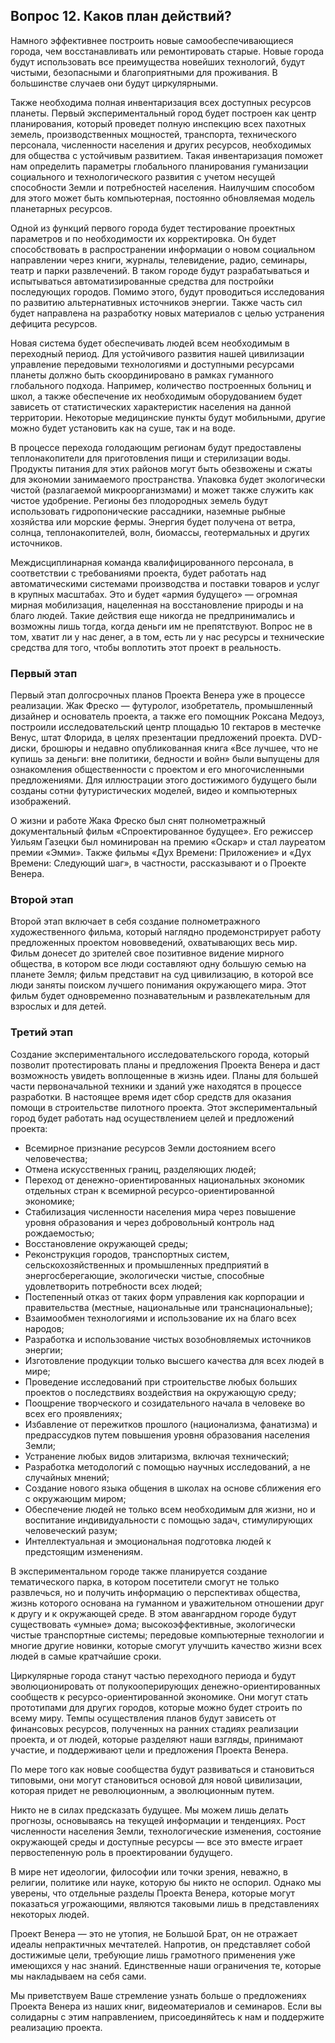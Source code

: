 ## Вопрос 12. Каков план действий?

Намного эффективнее построить новые самообеспечивающиеся города, чем восстанавливать или ремонтировать старые. Новые города будут использовать все преимущества новейших технологий, будут чистыми, безопасными и благоприятными для проживания. В большинстве случаев они будут циркулярными.

Также необходима полная инвентаризация всех доступных ресурсов планеты. Первый экспериментальный город будет построен как центр планирования, который проведет полную инспекцию всех пахотных земель, производственных мощностей, транспорта, технического персонала, численности населения и других ресурсов, необходимых для общества с устойчивым развитием. Такая инвентаризация поможет нам определить параметры глобального планирования гуманизации социального и технологического развития с учетом несущей способности Земли и потребностей населения. Наилучшим способом для этого может быть компьютерная, постоянно обновляемая модель планетарных ресурсов.

Одной из функций первого города будет тестирование проектных параметров и по необходимости их корректировка. Он будет способствовать в распространении информации о новом социальном направлении через книги, журналы, телевидение, радио, семинары, театр и парки развлечений. В таком городе будут разрабатываться и испытываться автоматизированные средства для постройки последующих городов. Помимо этого, будут проводиться исследования по развитию альтернативных источников энергии. Также часть сил будет направлена на разработку новых материалов с целью устранения дефицита ресурсов.

Новая система будет обеспечивать людей всем необходимым в переходный период. Для устойчивого развития нашей цивилизации управление передовыми технологиями и доступными ресурсами планеты должно быть скоординировано в рамках гуманного глобального подхода. Например, количество построенных больниц и школ, а также обеспечение их необходимым оборудованием будет зависеть от статистических характеристик населения на данной территории. Некоторые медицинские пункты будут мобильными, другие можно будет установить как на суше, так и на воде.

В процессе перехода голодающим регионам будут предоставлены теплонакопители для приготовления пищи и стерилизации воды. Продукты питания для этих районов могут быть обезвожены и сжаты для экономии занимаемого пространства. Упаковка будет экологически чистой (разлагаемой микроорганизмами) и может также служить как чистое удобрение. Регионы без плодородных земель будут использовать гидропонические рассадники, наземные рыбные хозяйства или морские фермы. Энергия будет получена от ветра, солнца, теплонакопителей, волн, биомассы, геотермальных и других источников.

Междисциплинарная команда квалифицированного персонала, в соответствии с требованиями проекта, будет работать над автоматическими системами производства и поставки товаров и услуг в крупных масштабах. Это и будет «армия будущего» — огромная мирная мобилизация, нацеленная на восстановление природы и на благо людей. Такие действия еще никогда не предпринимались и возможны лишь тогда, когда деньги им не препятствуют. Вопрос не в том, хватит ли у нас денег, а в том, есть ли у нас ресурсы и технические средства для того, чтобы воплотить этот проект в реальность.

### Первый этап

Первый этап долгосрочных планов Проекта Венера уже в процессе реализации. Жак Фреско — футуролог, изобретатель, промышленный дизайнер и основатель проекта, а также его помощник Роксана Медоуз, построили исследовательский центр площадью 10 гектаров в местечке Венус, штат Флорида, в целях презентации предложений проекта. DVD-диски, брошюры и недавно опубликованная книга «Все лучшее, что не купишь за деньги: вне политики, бедности и войн» были выпущены для ознакомления общественности с проектом и его многочисленными предложениями. Для иллюстрации этого достижимого будущего были созданы сотни футуристических моделей, видео и компьютерных изображений.

О жизни и работе Жака Фреско был снят полнометражный документальный фильм «Спроектированное будущее». Его режиссер Уильям Газецки был номинирован на премию «Оскар» и стал лауреатом премии «Эмми». Также фильмы «Дух Времени: Приложение» и «Дух Времени: Следующий шаг», в частности, рассказывают и о Проекте Венера.

### Второй этап

Второй этап включает в себя создание полнометражного художественного фильма, который наглядно продемонстрирует работу предложенных проектом нововведений, охватывающих весь мир. Фильм донесет до зрителей свое позитивное видение мирного общества, в котором все люди составляют одну большую семью на планете Земля; фильм представит на суд цивилизацию, в которой все люди заняты поиском лучшего понимания окружающего мира. Этот фильм будет одновременно познавательным и развлекательным для взрослых и для детей.

### Третий этап

Создание экспериментального исследовательского города, который позволит протестировать планы и предложения Проекта Венера и даст возможность увидеть воплощенные в жизнь идеи. Планы для большей части первоначальной техники и зданий уже находятся в процессе разработки. В настоящее время идет сбор средств для оказания помощи в строительстве пилотного проекта. Этот экспериментальный город будет работать над осуществлением целей и предложений проекта:

-   Всемирное признание ресурсов Земли достоянием всего человечества;
-   Отмена искусственных границ, разделяющих людей;
-   Переход от денежно-ориентированных национальных экономик отдельных стран к всемирной ресурсо-ориентированной экономике;
-   Стабилизация численности населения мира через повышение уровня образования и через добровольный контроль над рождаемостью;
-   Восстановление окружающей среды;
-   Реконструкция городов, транспортных систем, сельскохозяйственных и промышленных предприятий в энергосберегающие, экологически чистые, способные удовлетворить потребности всех людей;
-   Постепенный отказ от таких форм управления как корпорации и правительства (местные, национальные или транснациональные);
-   Взаимообмен технологиями и использование их на благо всех народов;
-   Разработка и использование чистых возобновляемых источников энергии;
-   Изготовление продукции только высшего качества для всех людей в мире;
-   Проведение исследований при строительстве любых больших проектов о последствиях воздействия на окружающую среду;
-   Поощрение творческого и созидательного начала в человеке во всех его проявлениях;
-   Избавление от пережитков прошлого (национализма, фанатизма) и предрассудков путем повышения уровня образования населения Земли;
-   Устранение любых видов элитаризма, включая технический;
-   Разработка методологий с помощью научных исследований, а не случайных мнений;
-   Создание нового языка общения в школах на основе сближения его с окружающим миром;
-   Обеспечение людей не только всем необходимым для жизни, но и воспитание индивидуальности с помощью задач, стимулирующих человеческий разум;
-   Интеллектуальная и эмоциональная подготовка людей к предстоящим изменениям.

В экспериментальном городе также планируется создание тематического парка, в котором посетители смогут не только развлечься, но и получить информацию о перспективах общества, жизнь которого основана на гуманном и уважительном отношении друг к другу и к окружающей среде. В этом авангардном городе будут существовать «умные» дома; высокоэффективные, экологически чистые транспортные системы; передовые компьютерные технологии и многие другие новинки, которые смогут улучшить качество жизни всех людей в самые кратчайшие сроки.

Циркулярные города станут частью переходного периода и будут эволюционировать от полукооперирующих денежно-ориентированных сообществ к ресурсо-ориентированной экономике. Они могут стать прототипами для других городов, которые можно будет строить по всему миру. Темпы осуществления планов будут зависеть от финансовых ресурсов, полученных на ранних стадиях реализации проекта, и от людей, которые разделяют наши взгляды, принимают участие, и поддерживают цели и предложения Проекта Венера.

По мере того как новые сообщества будут развиваться и становиться типовыми, они могут становиться основой для новой цивилизации, которая придет не революционным, а эволюционным путем.

Никто не в силах предсказать будущее. Мы можем лишь делать прогнозы, основываясь на текущей информации и тенденциях. Рост численности населения Земли, технологические изменения, состояние окружающей среды и доступные ресурсы — все это вместе играет первостепенную роль в проектировании будущего.

В мире нет идеологии, философии или точки зрения, неважно, в религии, политике или науке, которую бы никто не оспорил. Однако мы уверены, что отдельные разделы Проекта Венера, которые могут показаться угрожающими, являются таковыми лишь в представлениях некоторых людей.

Проект Венера — это не утопия, не Большой Брат, он не отражает идеалы непрактичных мечтателей. Напротив, он представляет собой достижимые цели, требующие лишь грамотного применения уже имеющихся у нас знаний. Единственные наши ограничения те, которые мы накладываем на себя сами.

Мы приветствуем Ваше стремление узнать больше о предложениях Проекта Венера из наших книг, видеоматериалов и семинаров. Если вы солидарны с этим направлением, присоединяйтесь к нам и поддержите реализацию проекта.
